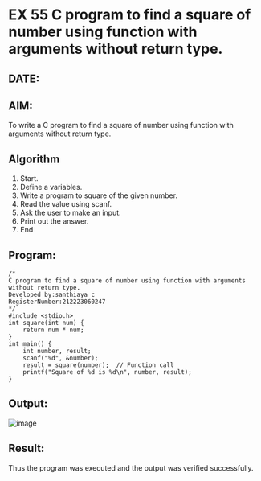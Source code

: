 # EX 55 C program to find a square of number using function with arguments without return type.
## DATE:
## AIM:
To write a C program to find a square of number using function with arguments without return type.

## Algorithm
1. Start. 
2. Define a variables. 
3. Write a program to square of the given number. 
4. Read the value using scanf. 
5. Ask the user to make an input. 
6. Print out the answer. 
7. End 

## Program:
```
/*
C program to find a square of number using function with arguments without return type.
Developed by:santhiaya c  
RegisterNumber:212223060247  
*/
#include <stdio.h> 
int square(int num) { 
    return num * num; 
} 
int main() { 
    int number, result; 
    scanf("%d", &number); 
    result = square(number);  // Function call 
    printf("Square of %d is %d\n", number, result); 
} 
```

## Output:

![image](https://github.com/user-attachments/assets/e16da774-a0ed-4887-af2b-0d41c03ae0b8)



## Result:
Thus the program was executed and the output was verified successfully.
